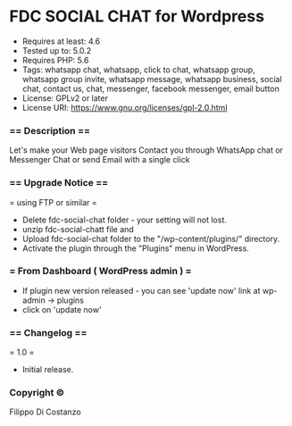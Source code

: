 # FDC SOCIAL CHAT for Wordpress
* Requires at least: 4.6
* Tested up to: 5.0.2
* Requires PHP: 5.6
* Tags: whatsapp chat, whatsapp, click to chat, whatsapp group, whatsapp group invite, whatsapp message, whatsapp business, social chat, contact us, chat, messenger, facebook messenger, email button
* License: GPLv2 or later
* License URI: https://www.gnu.org/licenses/gpl-2.0.html

### == Description ==
Let's make your Web page visitors Contact you through WhatsApp chat or Messenger Chat or send Email with a single click

### == Upgrade Notice ==
= using FTP or similar =
* Delete fdc-social-chat folder - your setting will not lost.
* unzip fdc-social-chatt file and
* Upload fdc-social-chat folder to the "/wp-content/plugins/" directory.
* Activate the plugin through the "Plugins" menu in WordPress.

### = From Dashboard ( WordPress admin ) =
* If plugin new version released - you can see 'update now' link at wp-admin -> plugins
* click on 'update now'

### == Changelog ==
= 1.0 =
* Initial release.

### Copyright ©
Filippo Di Costanzo
